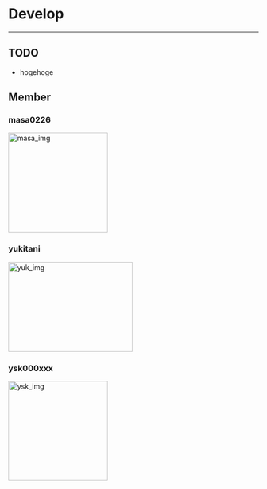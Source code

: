 # Develop
----------

## TODO
* hogehoge  

## Member 
### masa0226
<p><img src="https://avatars0.githubusercontent.com/u/8470189?v=3&s=460" alt="masa_img" title="masa_img" width="200" height="200"/></p>

### yukitani
<p><img src="http://livedoor.blogimg.jp/cooljapan13/imgs/0/0/000e3504.jpg" alt="yuk_img" title="yuk_img" width="250" height="180"/></p>

### ysk000xxx  
<p><img src="https://pbs.twimg.com/profile_images/1217842931/inumaru.jpg" alt="ysk_img" title="ysk_img" width="200" height="200"/></p>
